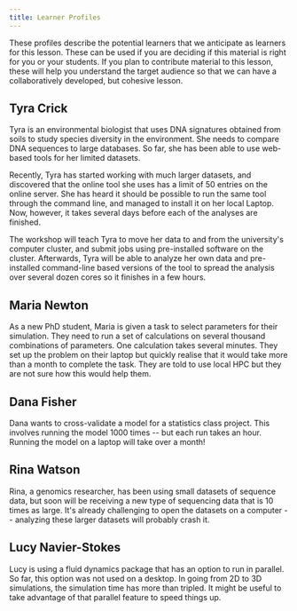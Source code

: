 ```yaml
---
title: Learner Profiles
---
```


These profiles describe the potential learners that we anticipate as learners
for this lesson. These can be used if you are deciding if this material is
right for you or your students. If you plan to contribute material to this
lesson, these will help you understand the target audience so that we can have
a collaboratively developed, but cohesive lesson.

## Tyra Crick

Tyra is an environmental biologist that uses DNA signatures obtained from soils
to study species diversity in the environment. She needs to compare DNA
sequences to large databases. So far, she has been able to use web-based tools
for her limited datasets.

Recently, Tyra has started working with much larger datasets, and discovered
that the online tool she uses has a limit of 50 entries on the online server.
She has heard it should be possible to run the same tool through the command
line, and managed to install it on her local Laptop. Now, however, it takes
several days before each of the analyses are finished.

The workshop will teach Tyra to move her data to and from the university's
computer cluster, and submit jobs using pre-installed software on the cluster.
Afterwards, Tyra will be able to analyze her own data and pre-installed
command-line based versions of the tool to spread the analysis over several
dozen cores so it finishes in a few hours.

## Maria Newton

As a new PhD student, Maria is given a task to select parameters for their
simulation. They need to run a set of calculations on several thousand
combinations of parameters. One calculation takes several minutes. They set up
the problem on their laptop but quickly realise that it would take more than a
month to complete the task. They are told to use local HPC but they are not
sure how this would help them.

## Dana Fisher

Dana wants to cross-validate a model for a statistics class project. This
involves running the model 1000 times -- but each run takes an hour.
Running the model on a laptop will take over a month!

## Rina Watson

Rina, a genomics researcher, has been using small datasets of sequence data,
but soon will be receiving a new type of sequencing data that is 10 times as
large. It's already challenging to open the datasets on a computer --
analyzing these larger datasets will probably crash it.

## Lucy Navier-Stokes

Lucy is using a fluid dynamics package that has an option to run in parallel.
So far, this option was not used on a desktop. In going from 2D to 3D
simulations, the simulation time has more than tripled. It might be useful to
take advantage of that parallel feature to speed things up.


